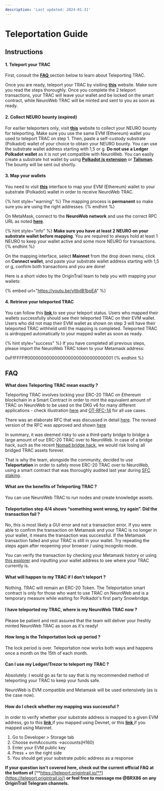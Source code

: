 ```yaml
---
description: 'Last updated: 2024-01-31'
---
```


# Teleportation Guide

## Instructions

#### **1. Teleport your TRAC**

First, consult the [**FAQ** ](trac-teleportation-faq.md#faq)section below to learn about Teleporting TRAC.

Once you are ready, teleport your TRAC by visiting [**this**](https://teleport.origintrail.io/) website. Make sure you read the steps thoroughly. Once you complete the 2 teleport transactions, your TRAC will leave your wallet and be locked on the smart contract, while NeuroWeb TRAC will be minted and sent to you as soon as ready.

#### **2. Collect NEURO bounty (expired)**

For earlier teleporters only, visit [**this**](https://teleport.origintrail.io/teleport-reward-claim) website to collect your NEURO bounty for teleporting. Make sure you use the same EVM (Ethereum) wallet you used to teleport TRAC on step 1. Then, paste a self-custody substrate (Polkadot) wallet of your choice to obtain your NEURO bounty. You can use the substrate wallet address starting with 1,5 or g. **Do not use a Ledger Polkadot wallet** as it is not yet compatible with NeuroWeb. You can easily create a substrate hot wallet by using [**Polkadot js extension**](https://polkadot.js.org/extension/) or [**Talisman**](https://talisman.xyz/)**.** The bounty will be sent out shortly.

#### 3. Map your wallets

You need to visit [**this**](https://parachain.origintrail.io/parachain-account-mapping) interface to map your EVM (Ethereum) wallet to your substrate (Polkadot) wallet in order to receive NeuroWeb TRAC.

{% hint style="warning" %}
The mapping process is **permanent** so make sure you are using the right addresses.
{% endhint %}

On MetaMask, connect to the **NeuroWeb network** and use the correct RPC URL as noted [**here**](https://deepdive.origintrail.club/guides/v6-mainnet-node-instructions#step-2-add-the-origintrail-mainnet-network-onto-metamask).

{% hint style="info" %}
**Make sure you have at least 2 NEURO on your substrate wallet before mapping**. You are required to always hold at least 1 NEURO to keep your wallet active and some more NEURO for transactions.
{% endhint %}

On the mapping interface, select **Mainnet** from the drop down menu, click on **Connect wallet**, and paste your substrate wallet address starting with 1,5 or g, confirm both transactions and you are done!

Here is a short video by the OriginTrail team to help you with mapping your wallets:

{% embed url="https://youtu.be/yltbdB1bpEA" %}

#### 4. Retrieve your teleported TRAC

You can follow this [**link** ](https://teleport.origintrail.io/trac-distribution)to see your teleport status. Users who mapped their wallets successfully should see their teleported TRAC on their EVM wallet. Users who did not map their EVM wallet as shown on step 3 will have their teleported TRAC withheld until the mapping is completed. Teleported TRAC is airdropped automatically to your mapped wallet as soon as ready.

{% hint style="success" %}
If you have completed all previous steps, please import the NeuroWeb TRAC token to your Metamask address:

0xFfFFFFff00000000000000000000000000000001
{% endhint %}

## FAQ

**What does Teleporting TRAC mean exactly ?**

Teleporting TRAC involves locking your ERC-20 TRAC on Ethereum blockchain in a Smart Contract in order to mint the equivalent amount of TRAC on NeuroWeb to be used on the DKG v6 for many different applications - check illustration [here](https://teleport.origintrail.io/) and [OT-RFC-14](https://medium.com/origintrail/ot-rfc-14-dkg-v6-trac-tokenomics-886ff2b6b8cb?source=rss-fecf7416927e------2) for all use cases.

There was an elaborate RFC that was discussed in detail [here](https://github.com/OriginTrail/OT-RFC-repository/issues/16). The revised version of the RFC was approved and shown [here](https://medium.com/origintrail/ot-rfc-12-v2-teleporting-trac-to-the-origintrail-parachain-on-polkadot-de535a9d2693)

In summary, it was deemed risky to use a third-party bridge to bridge a large amount of our ERC-20 TRAC over to NeuroWeb. In case of a bridge hack, such as the recent [Nomad bridge hack](https://mobile.twitter.com/i/events/1554556780239355905), we would risk losing all bridged TRAC assets forever.

That is why the team, alongside the community, decided to use **Teleportation** in order to safely move ERC-20 TRAC over to NeuroWeb, using a smart contract that was thoroughly audited last year during [SFC staking](https://t.co/NYLru2Aqor).

#### **What are the benefits of Teleporting TRAC ?**

You can use NeuroWeb TRAC to run nodes and create knowledge assets.

#### **Teleportation step 4/4 shows “something went wrong, try again”. Did the transaction fail ?**

No, this is most likely a GUI error and not a transaction error. If you were able to confirm the transaction on Metamask and your TRAC is no longer in your wallet, it means the transaction was successful. If the Metamask transaction failed and your TRAC is still in your wallet. Try repeating the steps again after reopening your browser / using incognito mode.

You can verify the transaction by checking your Metamask history or using [this explorer](https://etherscan.io/) and inputting your wallet address to see where your TRAC currently is.

#### **What will happen to my TRAC if I don't teleport ?**

Nothing. TRAC will remain an ERC-20 Token. The Teleportation smart contract is only for those who want to use TRAC on NeuroWeb and is a temporary measure while waiting for Polkadot's first party Snowbridge.

#### **I have teleported my TRAC, where is my NeuroWeb TRAC now ?**

Please be patient and rest assured that the team will deliver your freshly minted NeuroWeb TRAC as soon as it's ready!

#### **How long is the Teleportation lock up period ?**

The lock period is over. Teleportation now works both ways and happens once a month on the 15th of each month.

#### **Can I use my Ledger/Trezor to teleport my TRAC ?**

Absolutely. I would go as far to say that is my recommended method of teleporting your TRAC to keep your funds safe.

NeuroWeb is EVM compatible and Metamask will be used extensively (as is the case now).

#### How do I check whether my mapping was successful ?

In order to verify whether your substrate address is mapped to a given EVM address, go to this [**link** ](https://polkadot.js.org/apps/?rpc=wss%3A%2F%2Flofar.origin-trail.network#/chainstate)if you mapped using Devnet, or this [**link** ](https://polkadot.js.org/apps/?rpc=wss%3A%2F%2Fparachain-rpc.origin-trail.network#/chainstate)if you mapped using Mainnet.

1. Go to Developer > Storage tab
2. Choose evmAccounts ->accounts(H160)
3. Enter your EVM public key
4. Press + on the right side
5. You should get your substrate public address as a response

**If your question isn't covered here, check out the current official FAQ at the bottom of** [**https://teleport.origintrail.io/**](https://teleport.origintrail.io/) **or feel free to message me @BRX86 on any OriginTrail Telegram channels.**
